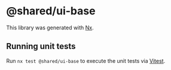 # @shared/ui-base

This library was generated with [Nx](https://nx.dev).

## Running unit tests

Run `nx test @shared/ui-base` to execute the unit tests via [Vitest](https://vitest.dev/).

